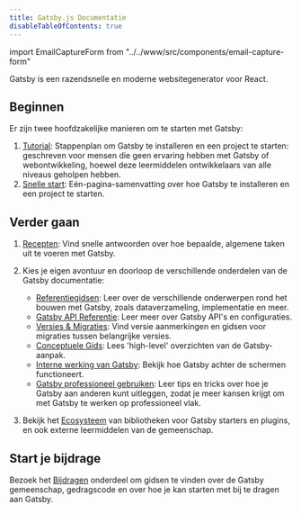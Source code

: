 ```yaml
---
title: Gatsby.js Documentatie
disableTableOfContents: true
---
```


import EmailCaptureForm from "../../www/src/components/email-capture-form"

Gatsby is een razendsnelle en moderne websitegenerator voor React.

## Beginnen

Er zijn twee hoofdzakelijke manieren om te starten met Gatsby:

1. [Tutorial](/tutorial/): Stappenplan om Gatsby te installeren en een project te starten: geschreven voor mensen die geen ervaring hebben met Gatsby of webontwikkeling, hoewel deze leermiddelen ontwikkelaars van alle niveaus geholpen hebben.
2. [Snelle start](/docs/quick-start): Eén-pagina-samenvatting over hoe Gatsby te installeren en een project te starten.

## Verder gaan

1. [Recepten](/docs/recipes/): Vind snelle antwoorden over hoe bepaalde, algemene taken uit te voeren met Gatsby.

2. Kies je eigen avontuur en doorloop de verschillende onderdelen van de Gatsby documentatie:

   - [Referentiegidsen](/docs/guides/): Leer over de verschillende onderwerpen rond het bouwen met Gatsby, zoals dataverzameling, implementatie en meer.
   - [Gatsby API Referentie](/docs/api-reference/): Leer meer over Gatsby API's en configuraties.
   - [Versies & Migraties](/docs/releases-and-migration/): Vind versie aanmerkingen en gidsen voor migraties tussen belangrijke versies.
   - [Conceptuele Gids](/docs/conceptual-guide/): Lees 'high-level' overzichten van de Gatsby-aanpak.
   - [Interne werking van Gatsby](/docs/gatsby-internals/): Bekijk hoe Gatsby achter de schermen functioneert.
   - [Gatsby professioneel gebruiken](/docs/using-gatsby-professionally/): Leer tips en tricks over hoe je Gatsby aan anderen kunt uitleggen, zodat je meer kansen krijgt om met Gatsby te werken op professioneel vlak.

3. Bekijk het [Ecosysteem](/ecosystem/) van bibliotheken voor Gatsby starters en plugins, en ook externe leermiddelen van de gemeenschap.

## Start je bijdrage

Bezoek het [Bijdragen](/contributing/) onderdeel om gidsen te vinden over de Gatsby gemeenschap, gedragscode en over hoe je kan starten met bij te dragen aan Gatsby.

<EmailCaptureForm signupMessage="Wil je op de hoogte blijven van de laatste tips &amp; tricks? Schrijf je in op onze nieuwsbrief!" />
